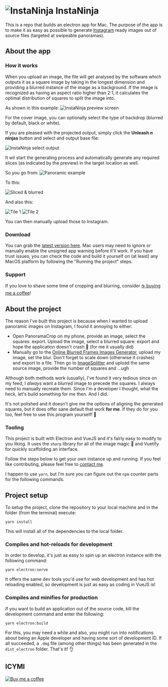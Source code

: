 # ![InstaNinja](https://raw.githubusercontent.com/joranquinten/instaninja/main/src/assets/icons/png/32x32.png) Insta**Ninja**

This is a repo that builds an electron app for Mac. The purpose of the app is to make it as easy as possible to generate [Instagram](https://instagram.com) ready images out of source files (targeted at swipeable panoramas).

## About the app
### How it works

When you upload an image, the file will get analysed by the software which outputs it as a square image by taking in the longest dimension and providing a blurred instance of the image as a background. If the image is recognized as having an aspect ratio higher than 2:1, it calculates the optimal distribution of squares to split the image into.

As shown in this example:
![InstaNinja preview screen](https://raw.githubusercontent.com/joranquinten/instaninja/main/docs/assets/screenshot-01.png)

For the cover image, you can optionally select the type of backdrop (blurred by default, black or white).

If you are pleased with the projected output, simply click the **Unleash _n_ ninjas** button and select and output base file:

![InstaNinja select output](https://raw.githubusercontent.com/joranquinten/instaninja/main/docs/assets/screenshot-02.png)

It wil start the generating process and automatically generate any required slices (as indicated by the preview) in the target location as well.

So you go from:
![Panoramic example](https://raw.githubusercontent.com/joranquinten/instaninja/main/docs/assets/example-panorama.jpeg)

To this:

![Sliced & blurred](https://raw.githubusercontent.com/joranquinten/instaninja/main/docs/assets/insta-ninja-sliced-blurred.jpg)

And also this:

![Tile 1](https://raw.githubusercontent.com/joranquinten/instaninja/main/docs/assets/insta-ninja-sliced-tile1.jpg) ![Tile 2](https://raw.githubusercontent.com/joranquinten/instaninja/main/docs/assets/insta-ninja-sliced-tile2.jpg)


You can then manually upload those to Instagram.

### Download

You can grab the [latest version here](https://github.com/joranquinten/instaninja/releases/latest). Mac users may need to ignore or manually enable the unsigned app warning before it'll work. If you have trust issues, you can check the code and build it yourself on (at least) any MacOS platform by following the "Running the project" steps.

### Support
If you love to shave some time of cropping and blurring, consider [☕️ buying me a coffee](https://www.buymeacoffee.com/joranquinten)!

## About the project

The reason I've built this project is because when I wanted to upload panoramic images on Instagram, I found it annoying to either:

- Open PanoramaCrop on my phone, provide an image, select the squares: export. Upload the image, select a blurred square: export and hope the application doesn't crash 🤞 (for me it usually did)
- Manually go to the [Online Blurred Frames Images Generator](https://pinetools.com/blurred-frame-images-generator), upload my image, set the blur. Don't forget to scale down (otherwise it crashes) and export to a file. Then go to [ImageSplitter](https://postcron.com/image-splitter/en/) and upload the same source image, provide the number of squares and ...ugh

Although both methods work (usually), I've found it very tedious since on my feed, I *always* want a blurred image to precede the squares. I always need to manually recreate them. Since I'm a developer I thought, what the heck, let's build something for me then. And I did.

It's not polished and it doesn't give me the options of aligning the generated squares, but it does offer sane default that work **for me**. If they do for you too, feel free to use this program yourself! 🖖

### Tooling

This project is built with Electron and VueJS and it's fairly easy to modify to you liking. It uses the `sharp` library for all of the image magic 🎩 and Vuetify for quickly scaffolding an interface.

Follow the steps below to get your own instance up and running. If you feel like contributing, please feel free to [contact me](mailto:joran@joranquinten.nl).

I happen to use `yarn`, but I'm sure you can figure out the `npm` counter parts for the following commands.
## Project setup

To setup the project, clone the repository to your local machine and in the folder (from the terminal) execute:

```
yarn install
```

This will install all of the dependencies to the local folder.

### Compiles and hot-reloads for development

In order to develop, it's just as easy to spin up an electron instance with the following command:

```
yarn electron:serve
```

It offers the same dev tools you'd use for web development and has hot reloading enabled, so development is just as easy as coding in VueJS is!

### Compiles and minifies for production

If you want to build an application out of the source code, kill the development command and enter the following:

```
yarn electron:build
```

For this, you may need a while and also, you might run into notifications about being an Apple developer and having some sort of development ID. If all succeeded, a `.dmg` file (among other things) has been generated in the `dist_electron` folder. That's it! 👌

## ICYMI

[![Buy me a coffee](https://cdn.buymeacoffee.com/buttons/default-orange.png)](https://www.buymeacoffee.com/joranquinten)
